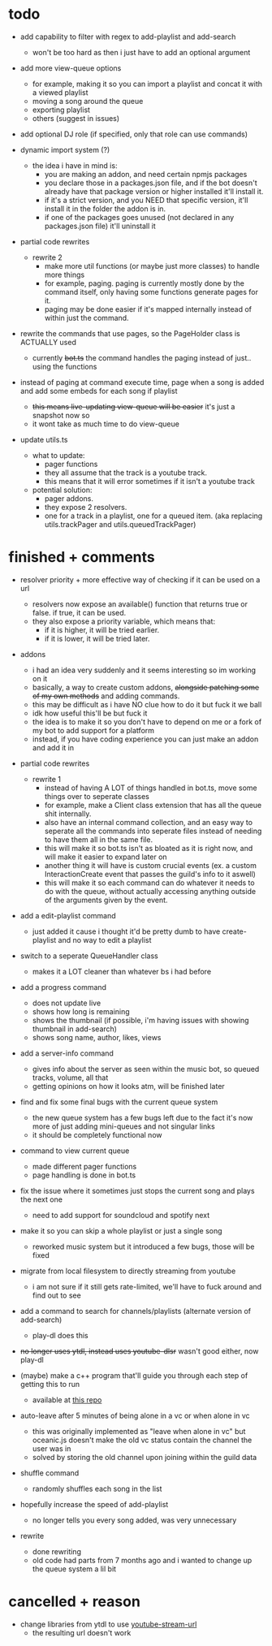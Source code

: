 # todo 

- add capability to filter with regex to add-playlist and add-search
  - won't be too hard as then i just have to add an optional argument

- add more view-queue options
  - for example, making it so you can import a playlist and concat it with a viewed playlist
  - moving a song around the queue
  - exporting playlist
  - others (suggest in issues)

- add optional DJ role (if specified, only that role can use commands)

- dynamic import system (?)
  - the idea i have in mind is:
    - you are making an addon, and need certain npmjs packages
    - you declare those in a packages.json file, and if the bot doesn't already have that package version or higher installed it'll install it.
    - if it's a strict version, and you NEED that specific version, it'll install it in the folder the addon is in.
    - if one of the packages goes unused (not declared in any packages.json file) it'll uninstall it

- partial code rewrites
  - rewrite 2
    - make more util functions (or maybe just more classes) to handle more things
    - for example, paging. paging is currently mostly done by the command itself, only having some functions generate pages for it.
    - paging may be done easier if it's mapped internally instead of within just the command.

- rewrite the commands that use pages, so the PageHolder class is ACTUALLY used
  - currently ~~bot.ts~~ the command handles the paging instead of just.. using the functions

- instead of paging at command execute time, page when a song is added and add some embeds for each song if playlist
  - ~~this means live-updating view-queue will be easier~~ it's just a snapshot now so
  - it wont take as much time to do view-queue

- update utils.ts
  - what to update:
    - pager functions
    - they all assume that the track is a youtube track.
    - this means that it will error sometimes if it isn't a youtube track
  - potential solution:
    - pager addons.
    - they expose 2 resolvers.
    - one for a track in a playlist, one for a queued item. (aka replacing utils.trackPager and utils.queuedTrackPager)

# finished + comments

- resolver priority + more effective way of checking if it can be used on a url
  - resolvers now expose an available() function that returns true or false. if true, it can be used.
  - they also expose a priority variable, which means that:
    - if it is higher, it will be tried earlier.
    - if it is lower, it will be tried later.

- addons
  - i had an idea very suddenly and it seems interesting so im working on it
  - basically, a way to create custom addons, ~~alongside patching some of my own methods~~ and adding commands.
  - this may be difficult as i have NO clue how to do it but fuck it we ball
  - idk how useful this'll be but fuck it
  - the idea is to make it so you don't have to depend on me or a fork of my bot to add support for a platform
  - instead, if you have coding experience you can just make an addon and add it in

- partial code rewrites
  - rewrite 1
    - instead of having A LOT of things handled in bot.ts, move some things over to seperate classes
    - for example, make a Client class extension that has all the queue shit internally.
    - also have an internal command collection, and an easy way to seperate all the commands into seperate files instead of needing to have them all in the same file.
    - this will make it so bot.ts isn't as bloated as it is right now, and will make it easier to expand later on
    - another thing it will have is custom crucial events (ex. a custom InteractionCreate event that passes the guild's info to it aswell)
    - this will make it so each command can do whatever it needs to do with the queue, without actually accessing anything outside of the arguments given by the event.

- add a edit-playlist command
  - just added it cause i thought it'd be pretty dumb to have create-playlist and no way to edit a playlist

- switch to a seperate QueueHandler class
  - makes it a LOT cleaner than whatever bs i had before

- add a progress command
  - does not update live
  - shows how long is remaining
  - shows the thumbnail (if possible, i'm having issues with showing thumbnail in add-search)
  - shows song name, author, likes, views

- add a server-info command
  - gives info about the server as seen within the music bot, so queued tracks, volume, all that
  - getting opinions on how it looks atm, will be finished later

- find and fix some final bugs with the current queue system
    - the new queue system has a few bugs left due to the fact it's now more of just adding mini-queues and not singular links
    - it should be completely functional now

- command to view current queue
  - made different pager functions
  - page handling is done in bot.ts

- fix the issue where it sometimes just stops the current song and plays the next one
  - need to add support for soundcloud and spotify next

- make it so you can skip a whole playlist or just a single song
  - reworked music system but it introduced a few bugs, those will be fixed

- migrate from local filesystem to directly streaming from youtube 
  - i am not sure if it still gets rate-limited, we'll have to fuck around and find out to see

- add a command to search for channels/playlists (alternate version of add-search)
  - play-dl does this

- ~~no longer uses ytdl, instead uses youtube-dlsr~~ wasn't good either, now play-dl

- (maybe) make a c++ program that'll guide you through each step of getting this to run
  - available at [this repo](https://github.com/fheahdythdr/discord-music-bot-setup)

- auto-leave after 5 minutes of being alone in a vc or when alone in vc
  - this was originally implemented as "leave when alone in vc" but oceanic.js doesn't make the old vc status contain the channel the user was in
  - solved by storing the old channel upon joining within the guild data
  
- shuffle command
  - randomly shuffles each song in the list

- hopefully increase the speed of add-playlist
  - no longer tells you every song added, was very unnecessary

- rewrite
  - done rewriting
  - old code had parts from 7 months ago and i wanted to change up the queue system a lil bit

# cancelled + reason

- change libraries from ytdl to use [youtube-stream-url](https://www.npmjs.com/package/youtube-stream-url)
  - the resulting url doesn't work
